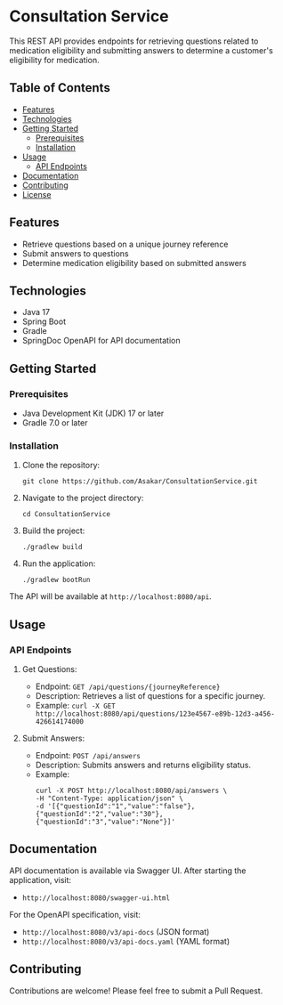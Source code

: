 # Consultation Service

This REST API provides endpoints for retrieving questions related to medication eligibility and submitting answers to determine a customer's eligibility for medication.

## Table of Contents

- [Features](#features)
- [Technologies](#technologies)
- [Getting Started](#getting-started)
    - [Prerequisites](#prerequisites)
    - [Installation](#installation)
- [Usage](#usage)
    - [API Endpoints](#api-endpoints)
- [Documentation](#documentation)
- [Contributing](#contributing)
- [License](#license)

## Features

- Retrieve questions based on a unique journey reference
- Submit answers to questions
- Determine medication eligibility based on submitted answers

## Technologies

- Java 17
- Spring Boot
- Gradle
- SpringDoc OpenAPI for API documentation

## Getting Started

### Prerequisites

- Java Development Kit (JDK) 17 or later
- Gradle 7.0 or later

### Installation

1. Clone the repository:
   ```
   git clone https://github.com/Asakar/ConsultationService.git
   ```

2. Navigate to the project directory:
   ```
   cd ConsultationService
   ```

3. Build the project:
   ```
   ./gradlew build
   ```

4. Run the application:
   ```
   ./gradlew bootRun
   ```

The API will be available at `http://localhost:8080/api`.

## Usage

### API Endpoints

1. Get Questions:
    - Endpoint: `GET /api/questions/{journeyReference}`
    - Description: Retrieves a list of questions for a specific journey.
    - Example: `curl -X GET http://localhost:8080/api/questions/123e4567-e89b-12d3-a456-426614174000`

2. Submit Answers:
    - Endpoint: `POST /api/answers`
    - Description: Submits answers and returns eligibility status.
    - Example:
      ```
      curl -X POST http://localhost:8080/api/answers \
      -H "Content-Type: application/json" \
      -d '[{"questionId":"1","value":"false"},{"questionId":"2","value":"30"},{"questionId":"3","value":"None"}]'
      ```

## Documentation

API documentation is available via Swagger UI. After starting the application, visit:
- `http://localhost:8080/swagger-ui.html`

For the OpenAPI specification, visit:
- `http://localhost:8080/v3/api-docs` (JSON format)
- `http://localhost:8080/v3/api-docs.yaml` (YAML format)

## Contributing

Contributions are welcome! Please feel free to submit a Pull Request.
